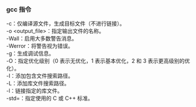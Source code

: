### gcc 指令  
-c：仅编译源文件，生成目标文件（不进行链接）。  
-o <output_file>：指定输出文件的名称。  
-Wall：启用大多数警告消息。  
-Werror：将警告视为错误。  
-g：生成调试信息。  
-O<level>：指定优化级别（0 表示无优化，1 表示基本优化，2 和 3 表示更高级别的优化）。  
-I<path>：添加包含文件搜索路径。  
-L<path>：添加库文件搜索路径。  
-l<library>：链接指定的库文件。  
-std=<standard>：指定使用的 C 或 C++ 标准。  
